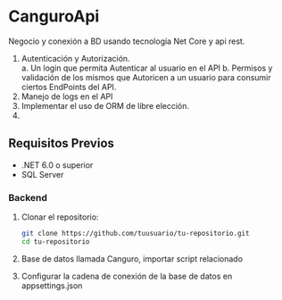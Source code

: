 # CanguroApi

Negocio y conexión a BD usando tecnología Net Core y api rest. 
1. Autenticación y Autorización.  
a. Un login que permita Autenticar al usuario en el API 
b. Permisos y validación de los mismos que Autoricen a un 
usuario para consumir ciertos EndPoints del API. 
2. Manejo de logs en el API 
3. Implementar el uso de ORM de libre elección.
4. 
## Requisitos Previos

- .NET 6.0 o superior
- SQL Server


### Backend

1. Clonar el repositorio:

   ```bash
   git clone https://github.com/tuusuario/tu-repositorio.git
   cd tu-repositorio

2. Base de datos llamada Canguro, importar script relacionado

3. Configurar la cadena de conexión de la base de datos en appsettings.json
 

